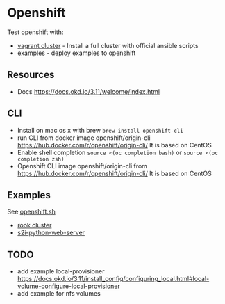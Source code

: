 
# Openshift

Test openshift with:

- [vagrant cluster](./vagrant/README.md) - Install a full cluster with official ansible scripts
- [examples](./examples) - deploy examples to openshift

## Resources

- Docs <https://docs.okd.io/3.11/welcome/index.html>

## CLI

- Install on mac os x with brew `brew install openshift-cli`
- run CLI from docker image openshift/origin-cli <https://hub.docker.com/r/openshift/origin-cli/> It is based on CentOS
- Enable shell completion `source <(oc completion bash)` or `source <(oc completion zsh)`
- Openshift CLI image openshift/origin-cli from <https://hub.docker.com/r/openshift/origin-cli/> It is based on CentOS

## Examples

See [openshift.sh](./openshift.sh)

- [rook cluster](./examples/rook)
- [s2i-python-web-server](./examples/s2i-python-web-server)

## TODO

- add example local-provisioner <https://docs.okd.io/3.11/install_config/configuring_local.html#local-volume-configure-local-provisioner>
- add example for nfs volumes